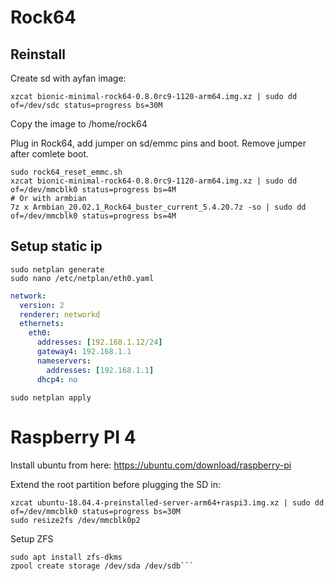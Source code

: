 # Rock64

## Reinstall

Create sd with ayfan image:
```
xzcat bionic-minimal-rock64-0.8.0rc9-1120-arm64.img.xz | sudo dd of=/dev/sdc status=progress bs=30M
```
Copy the image to /home/rock64

Plug in Rock64, add jumper on sd/emmc pins and boot.
Remove jumper after comlete boot.

```
sudo rock64_reset_emmc.sh
xzcat bionic-minimal-rock64-0.8.0rc9-1120-arm64.img.xz | sudo dd of=/dev/mmcblk0 status=progress bs=4M
# Or with armbian
7z x Armbian_20.02.1_Rock64_buster_current_5.4.20.7z -so | sudo dd of=/dev/mmcblk0 status=progress bs=4M
```

## Setup static ip

```
sudo netplan generate
sudo nano /etc/netplan/eth0.yaml
```

```yaml
network:
  version: 2
  renderer: networkd
  ethernets:
    eth0:
      addresses: [192.168.1.12/24]
      gateway4: 192.168.1.1
      nameservers:
        addresses: [192.168.1.1]
      dhcp4: no
```

```
sudo netplan apply
```


# Raspberry PI 4

Install ubuntu from here:
https://ubuntu.com/download/raspberry-pi

Extend the root partition before plugging the SD in:
```
xzcat ubuntu-18.04.4-preinstalled-server-arm64+raspi3.img.xz | sudo dd of=/dev/mmcblk0 status=progress bs=30M
sudo resize2fs /dev/mmcblk0p2
```

Setup ZFS
```
sudo apt install zfs-dkms
zpool create storage /dev/sda /dev/sdb```
```
